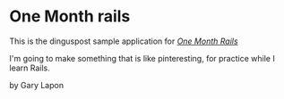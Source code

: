 # One Month rails

This is the dinguspost sample application for
[*One Month Rails*](http://onemonthrails.com)

I'm going to make something that is like pinteresting, for practice while I learn Rails.

by Gary Lapon